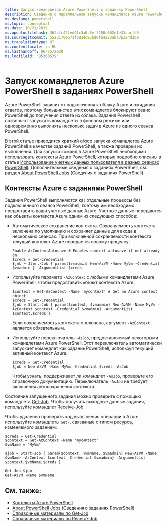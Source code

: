 ```yaml
---
title: Запуск командлетов Azure PowerShell в заданиях PowerShell
description: Сведения о параллельном запуске командлетов Azure PowerShell или запуске в качестве фоновых задач, используя -AsJob и Start-Job.
ms.devlang: powershell
ms.topic: conceptual
ms.date: 10/21/2019
ms.openlocfilehash: 36fcfc42fed91c5a0c8eff200c662e1e31cacfb9
ms.sourcegitcommit: 5523170e571fbd1dc93bd0fa4223aba3b324d3b0
ms.translationtype: HT
ms.contentlocale: ru-RU
ms.lasthandoff: 06/25/2020
ms.locfileid: "85363579"
---
```

# <a name="run-azure-powershell-cmdlets-in-powershell-jobs"></a>Запуск командлетов Azure PowerShell в заданиях PowerShell

Azure PowerShell зависит от подключения к облаку Azure и ожидания ответов, поэтому большинство этих командлетов блокируют сеанс PowerShell до получения ответа из облака.
Задания Powershell позволяют запускать командлеты в фоновом режиме или одновременно выполнять несколько задач в Azure из одного сеанса PowerShell.

В этой статье приводится краткий обзор запуска командлетов Azure PowerShell в качестве заданий PowerShell, а также проверки их выполнения. Для запуска команд в Azure PowerShell необходимо использовать контексты Azure PowerShell, которые подробно описаны в статье [Использование учетных данных пользователя в разных сеансах PowerShell](context-persistence.md).
Дополнительные сведения о заданиях PowerShell, см. раздел [About PowerShell Jobs](/powershell/module/microsoft.powershell.core/about/about_jobs) (Сведения о заданиях PowerShell).

## <a name="azure-contexts-with-powershell-jobs"></a>Контексты Azure с заданиями PowerShell

Задания PowerShell выполняются как отдельные процессы без подключенного сеанса PowerShell, поэтому им необходимо предоставить ваши учетные данные Azure. Учетные данные передаются как объекты контекста Azure одним из следующих способов:

* Автоматическое сохранение контекста. Сохраняемость контекста включена по умолчанию и сохраняет данные для входа в нескольких сеансах. При включенной сохраняемости контекста текущий контекст Azure передается новому процессу:

  ```azurepowershell-interactive
  Enable-AzContextAutosave # Enables context autosave if not already on
  $creds = Get-Credential
  $job = Start-Job { param($vmadmin) New-AzVM -Name MyVm -Credential $vmadmin } -ArgumentList $creds
  ```

* Используйте параметр `-AzContext` с любыми командлетами Azure PowerShell, чтобы предоставить объект контекста Azure:

  ```azurepowershell-interactive
  $context = Get-AzContext -Name 'mycontext' # Get an Azure context object
  $creds = Get-Credential
  $job = Start-Job { param($context, $vmadmin) New-AzVM -Name MyVm -AzContext $context -Credential $vmadmin} -ArgumentList $context,$creds }
  ```

  Если сохраняемость контекста отключена, аргумент `-AzContext` является обязательным.

* Используйте переключатель `-AsJob`, предоставляемый некоторыми командлетами Azure PowerShell. Этот переключатель автоматически запускает командлет как задание PowerShell, используя текущий активный контекст Azure:

  ```azurepowershell-interactive
  $creds = Get-Credential
  $job = New-AzVM -Name MyVm -Credential $creds -AsJob
  ```

  Чтобы узнать, поддерживает ли командлет `-AsJob`, проверьте его справочную документацию. Переключатель `-AsJob` не требует включения автосохранения контекста.

Состояние запущенного задания можно проверить с помощью командлета [Get-Job](/powershell/module/microsoft.powershell.core/get-job). Чтобы получить выходные данные задания, используйте командлет [Receive-Job](/powershell/module/microsoft.powershell.core/receive-job).

Чтобы удаленно проверять ход выполнения операции в Azure, используйте командлеты `Get-`, связанные с типом ресурса, изменяемого заданием:

```azurepowershell-interactive
$creds = Get-Credential
$context = Get-AzContext -Name 'mycontext'
$vmName = "MyVm"

$job = Start-Job { param($context, $vmName, $vmadmin) New-AzVM -Name $vmName -AzContext $context -Credential $vmadmin} -ArgumentList $context,$vmName,$creds }

Get-Job $job
Get-AzVM -Name $vmName
```

## <a name="see-also"></a>См. также:

* [Контексты Azure PowerShell](context-persistence.md)
* [About PowerShell Jobs](/powershell/module/microsoft.powershell.core/about/about_jobs) (Сведения о заданиях PowerShell)
* [Справочные материалы по Get-Job](/powershell/module/microsoft.powershell.core/get-job)
* [Справочные материалы по Receive-Job](/powershell/module/microsoft.powershell.core/receive-job)
